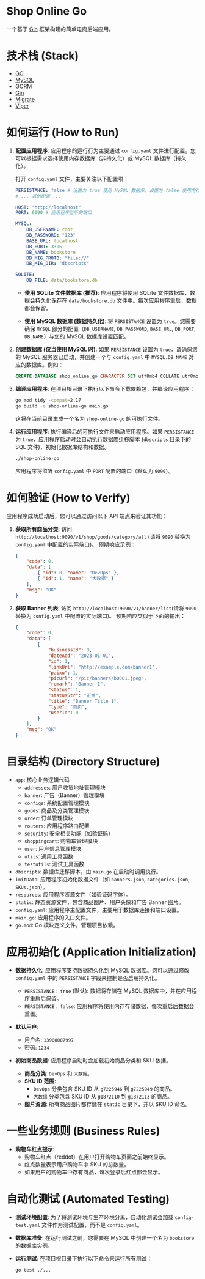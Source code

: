 # Shop Online Go

一个基于 [Gin](https://github.com/gin-gonic/gin) 框架构建的简单电商后端应用。

# 技术栈 (Stack)

-   [GO](https://go.dev/)
-   [MySQL](https://www.mysql.com/)
-   [GORM](https://gorm.io/index.html)
-   [Gin](https://github.com/gin-gonic/gin)
-   [Migrate](https://github.com/golang-migrate)
-   [Viper](https://github.com/spf13/viper)

# 如何运行 (How to Run)

1.  **配置应用程序**:
    应用程序的运行行为主要通过 `config.yaml` 文件进行配置。您可以根据需求选择使用内存数据库（非持久化）或 MySQL 数据库（持久化）。

    打开 `config.yaml` 文件，主要关注以下配置项：

    ```yaml
    PERSISTANCE: false # 设置为 true 使用 MySQL 数据库，设置为 false 使用内存数据库
    # ... 其他配置 ...

    HOST: "http://localhost"
    PORT: 9090 # 应用程序监听的端口

    MYSQL:
        DB_USERNAME: root
        DB_PASSWORD: "123"
        BASE_URL: localhost
        DB_PORT: 3306
        DB_NAME: bookstore
        DB_MIG_PROTO: "file://"
        DB_MIG_DIR: "dbscripts"

    SQLITE:
        DB_FILE: data/bookstore.db
    ```

    -   **使用 SQLite 文件数据库 (推荐)**:
        应用程序将使用 SQLite 文件数据库，数据会持久化保存在 `data/bookstore.db` 文件中。每次应用程序重启，数据都会保留。

    -   **使用 MySQL 数据库 (数据持久化)**:
        将 `PERSISTANCE` 设置为 `true`。您需要确保 `MYSQL` 部分的配置（`DB_USERNAME`, `DB_PASSWORD`, `BASE_URL`, `DB_PORT`, `DB_NAME`）与您的 MySQL 数据库设置匹配。

2.  **创建数据库 (仅当使用 MySQL 时)**:
    如果 `PERSISTANCE` 设置为 `true`，请确保您的 MySQL 服务器已启动，并创建一个与 `config.yaml` 中 `MYSQL.DB_NAME` 对应的数据库。例如：

    ```sql
    CREATE DATABASE shop_online_go CHARACTER SET utf8mb4 COLLATE utf8mb4_unicode_ci;
    ```

3.  **编译应用程序**:
    在项目根目录下执行以下命令下载依赖包，并编译应用程序：

    ```bash
    go mod tidy -compat=2.17
    go build -o shop-online-go main.go
    ```

    这将在当前目录生成一个名为 `shop-online-go` 的可执行文件。

4.  **运行应用程序**:
    执行编译后的可执行文件来启动应用程序。如果 `PERSISTANCE` 为 `true`，应用程序启动时会自动执行数据库迁移脚本 (`dbscripts` 目录下的 SQL 文件)，初始化数据库结构和数据。

    ```bash
    ./shop-online-go
    ```

    应用程序将监听 `config.yaml` 中 `PORT` 配置的端口（默认为 `9090`）。

# 如何验证 (How to Verify)

应用程序成功启动后，您可以通过访问以下 API 端点来验证其功能：

1.  **获取所有商品分类**:
    访问 `http://localhost:9090/v1/shop/goods/category/all` (请将 `9090` 替换为 `config.yaml` 中配置的实际端口)。
    预期响应示例：

    ```json
    {
        "code": 0,
        "data": [
            { "id": 0, "name": "DevOps" },
            { "id": 1, "name": "大数据" }
        ],
        "msg": "OK"
    }
    ```

2.  **获取 Banner 列表**:
    访问 `http://localhost:9090/v1/banner/list`(请将 `9090` 替换为 `config.yaml` 中配置的实际端口)。
    预期响应类似于下面的输出：

    ```json
    {
        "code": 0,
        "data": [
            {
                "businessId": 0,
                "dateAdd": "2023-01-01",
                "id": 1,
                "linkUrl": "http://example.com/banner1",
                "paixu": 1,
                "picUrl": "/pic/banners/b0001.jpeg",
                "remark": "Banner 1",
                "status": 1,
                "statusStr": "正常",
                "title": "Banner Title 1",
                "type": "首页",
                "userId": 0
            }
        ],
        "msg": "OK"
    }
    ```

# 目录结构 (Directory Structure)

-   `app`: 核心业务逻辑代码
    -   `addresses`: 用户收货地址管理模块
    -   `banner`: 广告（Banner）管理模块
    -   `configs`: 系统配置管理模块
    -   `goods`: 商品及分类管理模块
    -   `order`: 订单管理模块
    -   `routers`: 应用程序路由配置
    -   `security`: 安全相关功能（如验证码）
    -   `shoppingcart`: 购物车管理模块
    -   `user`: 用户信息管理模块
    -   `utils`: 通用工具函数
    -   `testutils`: 测试工具函数
-   `dbscripts`: 数据库迁移脚本，由 `main.go` 在启动时调用执行。
-   `initData`: 应用程序初始化数据文件（如 `banners.json`, `categories.json`, `SKUs.json`）。
-   `resources`: 应用程序资源文件（如验证码字体）。
-   `static`: 静态资源文件，包含商品图片、用户头像和广告 Banner 图片。
-   `config.yaml`: 应用程序主配置文件，主要用于数据库连接和端口设置。
-   `main.go`: 应用程序的入口文件。
-   `go.mod`: Go 模块定义文件，管理项目依赖。

# 应用初始化 (Application Initialization)

-   **数据持久化**:
    应用程序支持数据持久化到 MySQL 数据库。您可以通过修改 `config.yaml` 中的 `PERSISTANCE` 字段来控制是否启用持久化。

    -   `PERSISTANCE: true` (默认): 数据将存储在 MySQL 数据库中，并在应用程序重启后保留。
    -   `PERSISTANCE: false`: 应用程序将使用内存存储数据，每次重启后数据会重置。

-   **默认用户**:

    -   用户名: `13900007997`
    -   密码: `1234`

-   **初始商品数据**:
    应用程序启动时会加载初始商品分类和 SKU 数据。
    -   **商品分类**: `DevOps` 和 `大数据`。
    -   **SKU ID 范围**:
        -   `DevOps` 分类包含 SKU ID 从 `g7225946` 到 `g7225949` 的商品。
        -   `大数据` 分类包含 SKU ID 从 `g1872110` 到 `g1872113` 的商品。
    -   **图片资源**: 所有商品图片都存储在 `static` 目录下，并以 SKU ID 命名。

# 一些业务规则 (Business Rules)

-   **购物车红点提示**:
    -   购物车红点（reddot）在用户打开购物车页面之前始终显示。
    -   红点数量表示用户购物车中 SKU 的总数量。
    -   如果用户的购物车中存有商品，每次登录后红点都会显示。

# 自动化测试 (Automated Testing)

-   **测试环境配置**:
    为了将测试环境与生产环境分离，自动化测试会加载 `config-test.yaml` 文件作为测试配置，而不是 `config.yaml`。
-   **数据库准备**:
    在运行测试之前，您需要在 MySQL 中创建一个名为 `bookstore` 的数据库实例。
-   **运行测试**:
    在项目根目录下执行以下命令来运行所有测试：

    ```bash
    go test ./...
    ```
